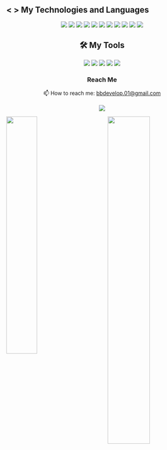 ##  < > My Technologies and Languages
<div align="center">
<img src="https://img.shields.io/badge/HTML5-323330?style=for-the-badge&logo=html5&logoColor=orange"/>
<img src="https://img.shields.io/badge/CSS3-323330?style=for-the-badge&logo=css3&logoColor=blue"/>
<img src="https://img.shields.io/badge/JavaScript-323330?style=for-the-badge&logo=javascript&logoColor=F7DF1E" />
<img src="https://img.shields.io/badge/C%23-323330?style=for-the-badge&logo=c-sharp&logoColor=blue"/>
<img src="https://img.shields.io/badge/C-323330?style=for-the-badge&logo=c&logoColor=white"/>
<img src="https://img.shields.io/badge/GIT-323330?style=for-the-badge&logo=git&logoColor=red"/>
<img src="https://img.shields.io/badge/Java-323330?style=for-the-badge&logo=java&logoColor=orange" />
<img src="https://img.shields.io/badge/Bootstrap-323330?style=for-the-badge&logo=bootstrap&logoColor=purple" />
<img src="https://img.shields.io/badge/PostgreSQL-323330?style=for-the-badge&logo=postgresql&logoColor=darkblue" />
<img src="https://img.shields.io/badge/Spring-323330?style=for-the-badge&logo=spring&logoColor=green"/>
<!--<img src="https://img.shields.io/badge/redis-%23DD0031.svg?&style=for-the-badge&logo=redis&logoColor=white"/>-->
<img src="https://img.shields.io/badge/Angular-323330?style=for-the-badge&logo=angular&logoColor=red"/>


##  🛠 My Tools

<img src="https://img.shields.io/badge/Android_Studio-323330?style=for-the-badge&logo=android-studio&logoColor=blue"/>
<img src="https://img.shields.io/badge/Eclipse-323330?style=for-the-badge&logo=eclipse&logoColor=purple"/>
<img src="https://img.shields.io/badge/IntelliJIDEA-000000.svg?style=for-the-badge&logo=intellij-idea&logoColor=yellow"/>
<img src="https://img.shields.io/badge/Swagger-323330?style=for-the-badge&logo=Swagger&logoColor=green"/>
<img src="https://img.shields.io/badge/Visual_Studio-323330?style=for-the-badge&logo=visual%20studio&logoColor=blue"/>


<!--## 📖 Currently Learning


<img src="https://img.shields.io/badge/Flutter-323330?style=for-the-badge&logo=flutter&logoColor=blue" />
<img src="https://img.shields.io/badge/redis-%23DD0031.svg?&style=for-the-badge&logo=redis&logoColor=white"/>
<img src="https://img.shields.io/badge/Angular-323330?style=for-the-badge&logo=angular&logoColor=red"/>
<img src="https://img.shields.io/badge/Dart-323330?style=for-the-badge&logo=dart&logoColor=blue"/>
<img src="https://img.shields.io/badge/NuGet-323330?style=for-the-badge&logo=nuget&logoColor=blue"/>-->


### Reach Me


 📫 How to reach me: bbdevelop.01@gmail.com <br/><br/>
 ![](https://komarev.com/ghpvc/?username=batuhanb)
 
 </div>

 <p><img align="left" width="40%" src="https://github-readme-stats.vercel.app/api/top-langs?username=batuhanb&show_icons=true&theme=radical&layout=compact" /></p>
 <p>&nbsp;<img align="right" width="47%"src="https://github-readme-stats.vercel.app/api?username=batuhanb&show_icons=true&theme=radical"/></p>
